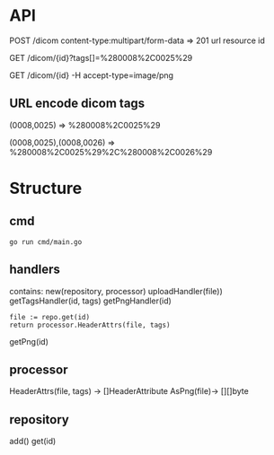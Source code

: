 

# API

POST /dicom content-type:multipart/form-data
=> 201 url resource id

GET /dicom/{id}?tags[]=%280008%2C0025%29

GET /dicom/{id} -H accept-type=image/png

## URL encode dicom tags
(0008,0025) => %280008%2C0025%29

(0008,0025),(0008,0026) => %280008%2C0025%29%2C%280008%2C0026%29

# Structure

## cmd

```
go run cmd/main.go 
```
## handlers

contains:
new(repository, processor)
uploadHandler(file))
getTagsHandler(id, tags)
getPngHandler(id)

```
file := repo.get(id)
return processor.HeaderAttrs(file, tags)
```

getPng(id)

## processor
HeaderAttrs(file, tags) -> []HeaderAttribute
AsPng(file)-> [][]byte

## repository

add()
get(id)



